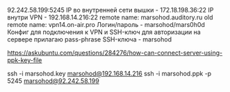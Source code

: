 92.242.58.199:5245
IP во внутренней сети вышки - 172.18.198.36:22
IP внутри VPN - 192.168.14.216:22
remote name: marsohod.auditory.ru
old remote name: vpn14.on-air.pro
Логин/пароль - marsohod/mars0h0d
Конфиг для подключения к VPN и SSH-ключ для авторизации на сервере прилагаю
pass-phrase SSH-ключа - marsohod

https://askubuntu.com/questions/284276/how-can-connect-server-using-ppk-key-file

ssh -i marsohod.key marsohod@192.168.14.216
ssh -i marsohod.ppk -p 5245 marsohod@92.242.58.199
